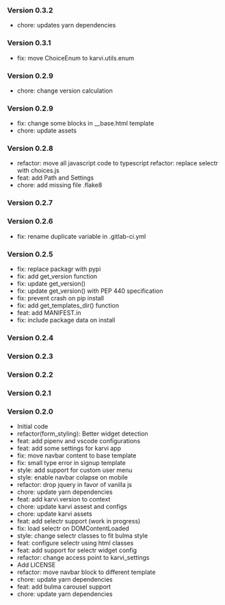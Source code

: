 ### Version 0.3.2
- chore: updates yarn dependencies

### Version 0.3.1
- fix: move ChoiceEnum to karvi.utils.enum

### Version 0.2.9
- chore: change version calculation

### Version 0.2.9
- fix: change some blocks in __base.html template
- chore: update assets

### Version 0.2.8
- refactor: move all javascript code to typescript refactor: replace selectr with choices.js
- feat: add Path and Settings
- chore: add missing file .flake8

### Version 0.2.7

### Version 0.2.6
- fix: rename duplicate variable in .gitlab-ci.yml

### Version 0.2.5
- fix: replace packagr with pypi
- fix: add get_version function
- fix: update get_version()
- fix: update get_version() with PEP 440 specification
- fix: prevent crash on pip install
- fix: add get_templates_dir() function
- feat: add MANIFEST.in
- fix: include package data on install

### Version 0.2.4

### Version 0.2.3

### Version 0.2.2

### Version 0.2.1

### Version 0.2.0
- Initial code
- refactor(form_styling): Better widget detection
- feat: add pipenv and vscode configurations
- feat: add some settings for karvi app
- fix: move navbar content to base template
- fix: small type error in signup template
- style: add support for custom user menu
- style: enable navbar colapse on mobile
- refactor: drop jquery in favor of vanilla js
- chore: update yarn dependencies
- feat: add karvi.version to context
- chore: update karvi assest and configs
- chore: update karvi assets
- feat: add selectr support (work in progress)
- fix: load selectr on DOMContentLoaded
- style: change selectr classes to fit bulma style
- feat: configure selectr using html classes
- feat: add support for selectr widget config
- refactor: change access point to karvi_settings
- Add LICENSE
- refactor: move navbar block to different template
- chore: update yarn dependencies
- feat: add bulma carousel support
- chore: update yarn dependencies
